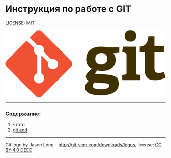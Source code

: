 # Инструкция по работе с GIT

LICENSE: [MIT](./license.md)

![git-logo](./git-logo.png)

---

### Содержание:
1. чтото
2. [git add](./add.md)




---


Git logo by Jason Long - http://git-scm.com/downloads/logos, license: [CC BY 4.0 DEED](https://creativecommons.org/licenses/by/4.0/deed.en)
